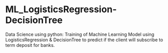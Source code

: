 # ML_LogisticsRegression-DecisionTree
Data Science using python: Training of Machine Learning Model using LogisticsRegression &amp; DecisionTree to predict if the client will subscribe to term deposit for banks.
